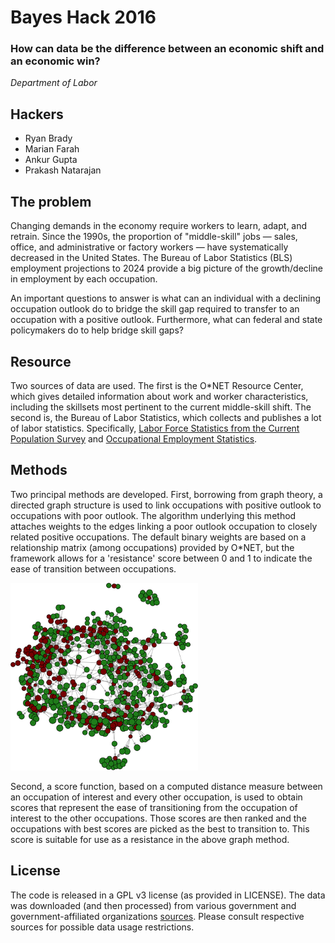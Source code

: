 

# Bayes Hack 2016

###  How can data be the difference between an economic shift and an economic win?
_Department of Labor_

## Hackers

- Ryan Brady
- Marian Farah
- Ankur Gupta
- Prakash Natarajan


## The problem

Changing demands in the economy require workers to learn, adapt, and retrain. Since the 1990s, the proportion of "middle-skill" jobs — sales, office, and administrative or factory workers — have systematically decreased in the United States. The Bureau of Labor Statistics (BLS) employment projections to 2024 provide a big picture of the growth/decline in employment by each occupation. 

An important questions to answer is what can an individual with a declining occupation outlook do to bridge the skill gap required to transfer to an occupation with a positive outlook. Furthermore, what can federal and state policymakers do to help bridge skill gaps?


## Resource

Two sources of data are used. The first is the O*NET Resource Center, which gives detailed information about work and worker characteristics, including the skillsets most pertinent to the current middle-skill shift. The second is, the Bureau of Labor Statistics, which collects and publishes a lot of labor statistics. Specifically, [Labor Force Statistics from the Current Population Survey](http://www.bls.gov/cps/data.htm) and [Occupational Employment Statistics](http://www.bls.gov/oes/tables.htm).

## Methods

Two principal methods are developed. First, borrowing from graph theory, a directed graph structure is used to link occupations with positive outlook to occupations with poor outlook. The algorithm underlying this method attaches weights to the edges linking a poor outlook occupation to closely related positive occupations. The default binary weights are based on a relationship matrix (among occupations) provided by O*NET, but the framework allows for a 'resistance' score between 0 and 1 to indicate the ease of transition between occupations.

![Graph linking occupations](main.png)


Second, a score function, based on a computed distance measure between an occupation of interest and every other occupation, is used to obtain scores that represent the ease of transitioning from the occupation of interest to the other occupations. Those scores are then ranked and the occupations with best scores are picked as the best to transition to. This score is suitable for use as a resistance in the above graph method.

## License

The code is released in a GPL v3 license (as provided in LICENSE). The data was downloaded (and then processed) from various government and government-affiliated organizations [sources](http://bayeshack.org/labor.html). Please consult respective sources for possible data usage restrictions.
